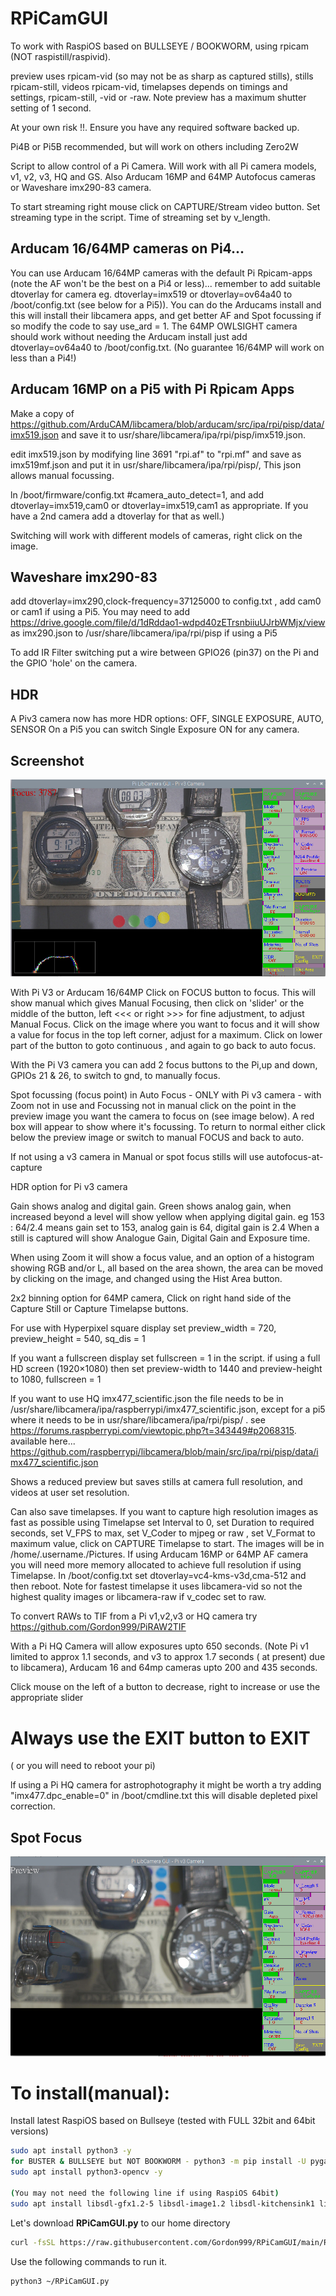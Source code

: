 # RPiCamGUI

To work with RaspiOS based on BULLSEYE / BOOKWORM, using rpicam (NOT raspistill/raspivid).

preview uses rpicam-vid (so may not be as sharp as captured stills), stills rpicam-still, videos rpicam-vid, timelapses depends on timings and settings, rpicam-still, -vid or -raw. Note preview has a maximum shutter setting of 1 second.

At your own risk !!. Ensure you have any required software backed up.

Pi4B or Pi5B recommended, but will work on others including Zero2W

Script to allow control of a Pi Camera. Will work with all Pi camera models, v1, v2, v3, HQ and GS. Also Arducam 16MP and 64MP Autofocus cameras or Waveshare imx290-83 camera. 

To start streaming right mouse click on CAPTURE/Stream video button. Set streaming type in the script. 
Time of streaming set by v_length.

## Arducam 16/64MP cameras on Pi4...

You can use Arducam 16/64MP cameras with the default Pi Rpicam-apps (note the AF won't be the best on a Pi4 or less)... remember to add suitable dtoverlay for camera eg. dtoverlay=imx519 or dtoverlay=ov64a40 to /boot/config.txt (see below for a Pi5)). You can do the Arducams install and this will install their libcamera apps, and get better AF and Spot focussing if so modify the code to say use_ard = 1. The 64MP OWLSIGHT camera should work without needing the Arducam install just add dtoverlay=ov64a40 to /boot/config.txt. (No guarantee 16/64MP will work on less than a Pi4!)

## Arducam 16MP on a Pi5 with Pi Rpicam Apps

Make a copy of https://github.com/ArduCAM/libcamera/blob/arducam/src/ipa/rpi/pisp/data/imx519.json and save it to usr/share/libcamera/ipa/rpi/pisp/imx519.json.

edit imx519.json by modifying line 3691 "rpi.af" to "rpi.mf" and save as imx519mf.json and put it in usr/share/libcamera/ipa/rpi/pisp/, This json allows manual focussing.

ln /boot/firmware/config.txt #camera_auto_detect=1, and add dtoverlay=imx519,cam0 or dtoverlay=imx519,cam1 as appropriate. If you have a 2nd camera add a dtoverlay for that as well.)

Switching will work with different models of cameras, right click on the image.

## Waveshare imx290-83
add dtoverlay=imx290,clock-frequency=37125000 to config.txt , add cam0 or cam1 if using a Pi5.
You may need to add https://drive.google.com/file/d/1dRddao1-wdpd40zETrsnbiiuUJrbWMjx/view as imx290.json to /usr/share/libcamera/ipa/rpi/pisp if using a Pi5

To add IR Filter switching put a wire between GPIO26 (pin37) on the Pi and the GPIO 'hole' on the camera.

## HDR
A Piv3 camera now has more HDR options: OFF, SINGLE EXPOSURE, AUTO, SENSOR
On a Pi5 you can switch Single Exposure ON for any camera.

## Screenshot

![screenshot](screenshot.jpg)

With Pi V3 or Arducam 16/64MP Click on FOCUS button to focus. This will show manual which gives Manual Focusing, then click on 'slider' or the middle of the button, left <<< or right >>> for fine adjustment, to adjust Manual Focus. Click on the image where you want to focus and it will show a value for focus in the top left corner, adjust for a maximum. Click on lower part of the button to goto continuous , and again to go back to auto focus.

With the Pi V3 camera you can add 2 focus buttons to the Pi,up and down, GPIOs 21 & 26, to switch to gnd, to manually focus.

Spot focussing (focus point) in Auto Focus - ONLY with Pi v3 camera - with Zoom not in use and Focussing not in manual click on the point in the preview image you want the camera to focus on (see image below). A red box will appear to show where it's focussing. To return to normal either click below the preview image or switch to manual FOCUS and back to auto.

If not using a v3 camera in Manual or spot focus stills will use autofocus-at-capture

HDR option for Pi v3 camera

Gain shows analog and digital gain. Green shows analog gain, when increased beyond a level will show yellow when applying digital gain.
eg 153 : 64/2.4 means gain set to 153, analog gain is 64, digital gain is 2.4
When a still is captured will show Analogue Gain, Digital Gain and Exposure time.

When using Zoom it will show a focus value, and an option of a histogram showing RGB and/or L, all based on the area shown, the area can be moved by clicking on the image, and changed using the Hist Area button.

2x2 binning option for 64MP camera, Click on right hand side of the Capture Still or Capture Timelapse buttons. 

For use with Hyperpixel square display set preview_width  = 720, preview_height = 540, sq_dis = 1 

If you want a fullscreen display set fullscreen = 1 in the script. if using a full HD screen (1920×1080) then set preview-width to 1440 and preview-height to 1080, fullscreen = 1

lf you want to use HQ imx477_scientific.json the file needs to be in /usr/share/libcamera/ipa/raspberrypi/imx477_scientific.json, except for a pi5 where it needs to be in usr/share/libcamera/ipa/rpi/pisp/ . see https://forums.raspberrypi.com/viewtopic.php?t=343449#p2068315. available here... https://github.com/raspberrypi/libcamera/blob/main/src/ipa/rpi/pisp/data/imx477_scientific.json

Shows a reduced preview but saves stills at camera full resolution, and videos at user set resolution.

Can also save timelapses. If you want to capture high resolution images as fast as possible using Timelapse set Interval to 0, set Duration to required seconds, set V_FPS to max, set V_Coder to mjpeg or raw , set V_Format to maximum value, click on CAPTURE Timelapse to start. The images will be in /home/.username./Pictures. If using Arducam 16MP or 64MP AF camera you will need more memory allocated to achieve full resolution if using Timelapse. In /boot/config.txt set dtoverlay=vc4-kms-v3d,cma-512 and then reboot. Note for fastest timelapse it uses libcamera-vid so not the highest quality images or libcamera-raw if v_codec set to raw.

To convert RAWs to TIF from a Pi v1,v2,v3 or HQ camera try https://github.com/Gordon999/PiRAW2TIF

With a Pi HQ Camera will allow exposures upto 650 seconds. (Note Pi v1 limited to approx 1.1 seconds, and v3 to approx 1.7 seconds ( at present) due to libcamera), Arducam 16 and 64mp cameras upto 200 and 435 seconds.

Click mouse on the left of a button to decrease, right to increase or use the appropriate slider

 # Always use the EXIT button to EXIT
 ( or you will need to reboot your pi)
 
lf using a Pi HQ camera for astrophotography it might be worth a try adding "imx477.dpc_enable=0" in /boot/cmdline.txt this will disable depleted pixel correction. 

## Spot Focus

![spotfocus](spotfocus.jpg)

# To install(manual):

Install latest RaspiOS based on Bullseye (tested with FULL 32bit and 64bit versions)
```bash
sudo apt install python3 -y
for BUSTER & BULLSEYE but NOT BOOKWORM - python3 -m pip install -U pygame --user
sudo apt install python3-opencv -y

(You may not need the following line if using RaspiOS 64bit)
sudo apt install libsdl-gfx1.2-5 libsdl-image1.2 libsdl-kitchensink1 libsdl-mixer1.2 libsdl-sound1.2 libsdl-ttf2.0-0 libsdl1.2debian libsdl2-2.0-0 libsdl2-gfx-1.0-0 libsdl2-image-2.0-0 libsdl2-mixer-2.0-0 libsdl2-ttf-2.0-0 -y

```
Let's download **RPiCamGUI.py** to our home directory

```bash
curl -fsSL https://raw.githubusercontent.com/Gordon999/RPiCamGUI/main/RPiCamGUI.py -o ~/RPiCamGUI.py
```

Use the following commands to run it.
  
```bash
python3 ~/RPiCamGUI.py
```
